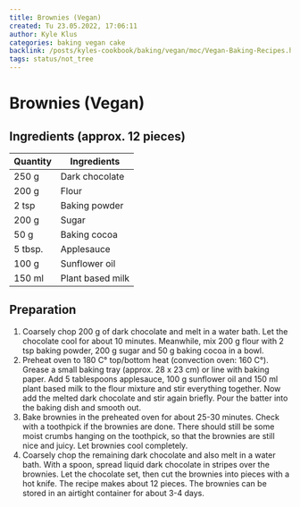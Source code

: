 ```yaml
---
title: Brownies (Vegan)
created: Tu 23.05.2022, 17:06:11
author: Kyle Klus
categories: baking vegan cake
backlink: /posts/kyles-cookbook/baking/vegan/moc/Vegan-Baking-Recipes.html
tags: status/not_tree
---
```


# Brownies (Vegan)

## Ingredients (approx. 12 pieces)

| Quantity | Ingredients |
| ---------------- | ---------------- |
| 250 g | Dark chocolate |
| 200 g | Flour |
| 2 tsp | Baking powder |
| 200 g | Sugar |
| 50 g | Baking cocoa |
| 5 tbsp. | Applesauce |
| 100 g | Sunflower oil |
| 150 ml | Plant based milk |

## Preparation

1. Coarsely chop 200 g of dark chocolate and melt in a water bath. Let the chocolate cool for about 10 minutes. Meanwhile, mix 200 g flour with 2 tsp baking powder, 200 g sugar and 50 g baking cocoa in a bowl.
2. Preheat oven to 180 C° top/bottom heat (convection oven: 160 C°). Grease a small baking tray (approx. 28 x 23 cm) or line with baking paper. Add 5 tablespoons applesauce, 100 g sunflower oil and 150 ml plant based milk to the flour mixture and stir everything together. Now add the melted dark chocolate and stir again briefly. Pour the batter into the baking dish and smooth out.
3. Bake brownies in the preheated oven for about 25-30 minutes. Check with a toothpick if the brownies are done. There should still be some moist crumbs hanging on the toothpick, so that the brownies are still nice and juicy. Let brownies cool completely.
4. Coarsely chop the remaining dark chocolate and also melt in a water bath. With a spoon, spread liquid dark chocolate in stripes over the brownies. Let the chocolate set, then cut the brownies into pieces with a hot knife. The recipe makes about 12 pieces. The brownies can be stored in an airtight container for about 3-4 days.
